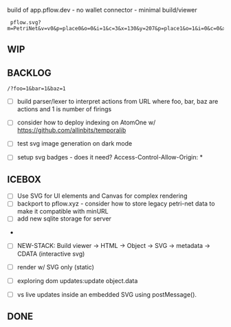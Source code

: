 build of app.pflow.dev - no wallet connector - minimal build/viewer

```
 pflow.svg?m=PetriNet&v=v0&p=place0&o=0&i=1&c=3&x=130&y=207&p=place1&o=1&i=0&c=0&x=395&y=299&t=txn0&x=46&y=116&t=txn1&x=227&y=112&t=txn2&x=43&y=307&t=txn3&x=235&y=306&s=txn0&e=place0&w=1&s=place0&e=txn1&w=3&s=txn2&e=place0&w=3&n=1&s=place0&e=txn3&w=1&n=1&s=txn3&e=place1&w=1
```

WIP
---

BACKLOG
-------
```
/?foo=1&bar=1&baz=1
````
- [ ] build parser/lexer to interpret actions from URL
      where foo, bar, baz are actions and 1 is number of firings
 
- [ ] consider how to deploy indexing on AtomOne w/ https://github.com/allinbits/temporalib

- [ ] test svg image generation on dark mode
- [ ] setup svg badges - does it need? Access-Control-Allow-Origin: *

 
ICEBOX
------
- [ ] Use SVG for UI elements and Canvas for complex rendering
- [ ] backport to pflow.xyz - consider how to store legacy petri-net data to make it compatible with minURL
- [ ] add new sqlite storage for server
- 
- [ ] NEW-STACK: Build viewer -> HTML -> Object -> SVG -> metadata -> CDATA (interactive svg)
- [ ] render w/ SVG only (static)

- [ ] exploring dom updates:update object.data
- [ ] vs live updates inside an embedded SVG using  postMessage().
 
DONE
----
